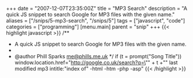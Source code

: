 +++
date = "2007-12-07T23:35:00Z"
title = "MP3 Search"
description = "A quick JS snippet to search Google for MP3 files with the given name."
aliases = ["/snips/5-mp3-search", "/snips/5"]
tags = ["javascript", "code"]
categories = ["programming"]
[menu.main]
  parent = "snip"
+++
{{< highlight javascript >}}
/**
 * A quick JS snippet to search Google for MP3 files with the given name.
 *
 * @author Phill Sparks <me@phills.me.uk>
 */
if (t = prompt("Song Title"))
    window.location.href="http://google.co.uk/search?q=\"" + t +"\" last modified mp3 intitle:\"index of\" -html -htm -php -asp"
{{< /highlight >}}
